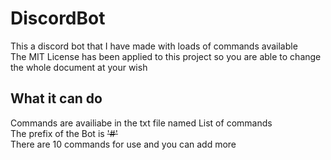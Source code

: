 # DiscordBot

This a discord bot that I have made with loads of commands available  
The MIT License has been applied to this project so you are able to change the whole document at your wish  

## What it can do

Commands are availiabe in the txt file named List of commands  
The prefix of the Bot is ~~'#'~~  
There are 10 commands for use and you can add more